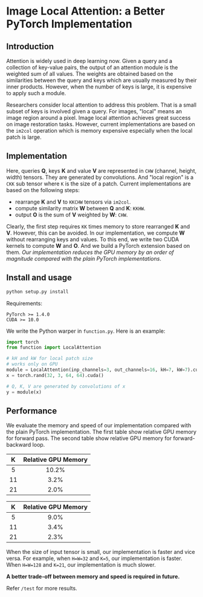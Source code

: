# Image Local Attention: a Better PyTorch Implementation

## Introduction

Attention is widely used in deep learning now. Given a query and a collection of key-value pairs, the output of an attention module is the weighted sum of all values. The weights are obtained based on the similarities between the query and keys which are usually measured by their inner products. However, when the number of keys is large, it is expensive to apply such a module.

Researchers consider local attention to address this problem. That is a small subset of keys is involved given a query. For images, "local" means an image region around a pixel. Image local attention achieves great success on image restoration tasks. However, current implementations are based on the `im2col` operation which is memory expensive especially when the local patch is large.

## Implementation

Here, queries **Q**, keys **K** and value **V** are represented in `CHW` (channel, height, width) tensors. They are generated by convolutions. And "local region" is a `CKK` sub tensor where `K` is the size of a patch. Current implementations are based on the following steps:

* rearrange **K** and **V** to `KKCHW` tensors via `im2col`.
* compute similarity matrix **W** between **Q** and **K**: `KKHW`.
* output **O** is the sum of **V** weighted by **W**: `CHW`.

Clearly, the first step requires `KK` times memory to store rearranged **K** and **V**. However, this can be avoided. In our implementation, we compute **W** without rearranging keys and values. To this end, we write two CUDA kernels to compute **W** and **O**. And we build a PyTorch extension based on them. *Our implementation reduces the GPU memory by an order of magnitude compared with the plain PyTorch implementations*.


## Install and usage

```bash
python setup.py install
```

Requirements:

```
PyTorch >= 1.4.0
CUDA >= 10.0
```

We write the Python warper in `function.py`.  Here is an example:

```python
import torch
from function import LocalAttention

# kH and kW for local patch size
# works only on GPU
module = LocalAttention(inp_channels=3, out_channels=16, kH=7, kW=7).cuda()
x = torch.rand(32, 3, 64, 64).cuda()

# Q, K, V are generated by convolutions of x
y = module(x)
```


## Performance

We evaluate the memory and speed of our implementation compared with the plain PyTorch implementation. The first table show relative GPU memory for forward pass. The second table show relative GPU memory for forward-backward loop.

|  K   | Relative GPU Memory | 
| :--: | :-----------------: | 
|  5   |        10.2%        |    
|  11  |        3.2%         | 
|  21  |        2.0%         |

|  K   | Relative GPU Memory | 
| :--: | :-----------------: |
|  5   |        9.0%         |
|  11  |        3.4%         |
|  21  |        2.3%         |

When the size of input tensor is small, our implementation is faster and vice versa. For example, when `H=W=32` and `K=5`, our implementation is faster. When `H=W=128` and `K=21`, our implementation is much slower. 

**A better trade-off between memory and speed is required in future.**

Refer `/test` for more results.
